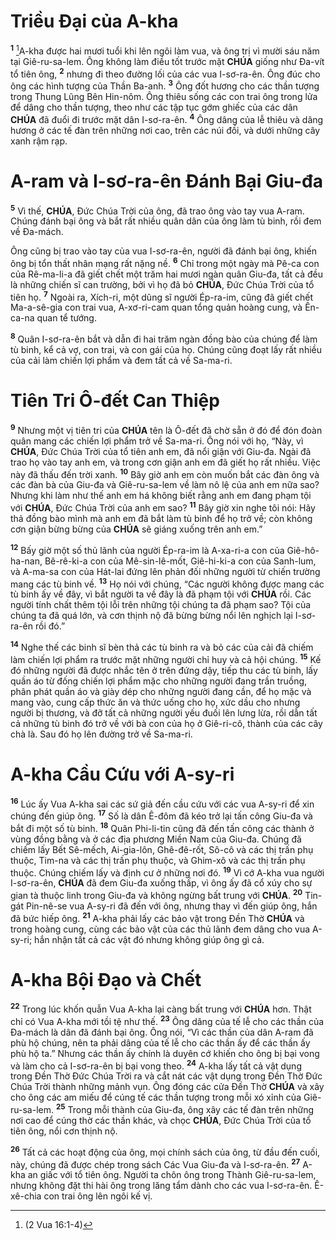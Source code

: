 # Triều Đại của A-kha

<sup><b>1</b></sup> [^1@-641a569a-205a-4440-af97-5d7d0cf5bfe0]A-kha được hai mươi tuổi khi lên ngôi làm vua, và ông trị vì mười sáu năm tại Giê-ru-sa-lem. Ông không làm điều tốt trước mặt **CHÚA** giống như Đa-vít tổ tiên ông, <sup><b>2</b></sup> nhưng đi theo đường lối của các vua I-sơ-ra-ên. Ông đúc cho ông các hình tượng của Thần Ba-anh. <sup><b>3</b></sup> Ông đốt hương cho các thần tượng trong Thung Lũng Bên Hin-nôm. Ông thiêu sống các con trai ông trong lửa để dâng cho thần tượng, theo như các tập tục gớm ghiếc của các dân **CHÚA** đã đuổi đi trước mặt dân I-sơ-ra-ên. <sup><b>4</b></sup> Ông dâng của lễ thiêu và dâng hương ở các tế đàn trên những nơi cao, trên các núi đồi, và dưới những cây xanh rậm rạp.

# A-ram và I-sơ-ra-ên Đánh Bại Giu-đa

<sup><b>5</b></sup> Vì thế, **CHÚA**, Đức Chúa Trời của ông, đã trao ông vào tay vua A-ram. Chúng đánh bại ông và bắt rất nhiều quân dân của ông làm tù binh, rồi đem về Đa-mách.

Ông cũng bị trao vào tay của vua I-sơ-ra-ên, người đã đánh bại ông, khiến ông bị tổn thất nhân mạng rất nặng nề. <sup><b>6</b></sup> Chỉ trong một ngày mà Pê-ca con của Rê-ma-li-a đã giết chết một trăm hai mươi ngàn quân Giu-đa, tất cả đều là những chiến sĩ can trường, bởi vì họ đã bỏ **CHÚA**, Đức Chúa Trời của tổ tiên họ. <sup><b>7</b></sup> Ngoài ra, Xích-ri, một dũng sĩ người Ép-ra-im, cũng đã giết chết Ma-a-sê-gia con trai vua, A-xơ-ri-cam quan tổng quản hoàng cung, và Ên-ca-na quan tể tướng.

<sup><b>8</b></sup> Quân I-sơ-ra-ên bắt và dẫn đi hai trăm ngàn đồng bào của chúng để làm tù binh, kể cả vợ, con trai, và con gái của họ. Chúng cũng đoạt lấy rất nhiều của cải làm chiến lợi phẩm và đem tất cả về Sa-ma-ri.

# Tiên Tri Ô-đết Can Thiệp

<sup><b>9</b></sup> Nhưng một vị tiên tri của **CHÚA** tên là Ô-đết đã chờ sẵn ở đó để đón đoàn quân mang các chiến lợi phẩm trở về Sa-ma-ri. Ông nói với họ, “Này, vì **CHÚA**, Đức Chúa Trời của tổ tiên anh em, đã nổi giận với Giu-đa. Ngài đã trao họ vào tay anh em, và trong cơn giận anh em đã giết họ rất nhiều. Việc này đã thấu đến trời xanh. <sup><b>10</b></sup> Bây giờ anh em còn muốn bắt các đàn ông và các đàn bà của Giu-đa và Giê-ru-sa-lem về làm nô lệ của anh em nữa sao? Nhưng khi làm như thế anh em há không biết rằng anh em đang phạm tội với **CHÚA**, Đức Chúa Trời của anh em sao? <sup><b>11</b></sup> Bây giờ xin nghe tôi nói: Hãy thả đồng bào mình mà anh em đã bắt làm tù binh để họ trở về; còn không cơn giận bừng bừng của **CHÚA** sẽ giáng xuống trên anh em.”

<sup><b>12</b></sup> Bấy giờ một số thủ lãnh của người Ép-ra-im là A-xa-ri-a con của Giê-hô-ha-nan, Bê-rê-ki-a con của Mê-sin-lê-mốt, Giê-hi-ki-a con của Sanh-lum, và A-ma-sa con của Hát-lai đứng lên phản đối những người từ chiến trường mang các tù binh về. <sup><b>13</b></sup> Họ nói với chúng, “Các người không được mang các tù binh ấy về đây, vì bắt người ta về đây là đã phạm tội với **CHÚA** rồi. Các người tính chất thêm tội lỗi trên những tội chúng ta đã phạm sao? Tội của chúng ta đã quá lớn, và cơn thịnh nộ đã bừng bừng nổi lên nghịch lại I-sơ-ra-ên rồi đó.”

<sup><b>14</b></sup> Nghe thế các binh sĩ bèn thả các tù binh ra và bỏ các của cải đã chiếm làm chiến lợi phẩm ra trước mặt những người chỉ huy và cả hội chúng. <sup><b>15</b></sup> Kế đó những người đã được nhắc tên ở trên đứng dậy, tiếp thu các tù binh, lấy quần áo từ đống chiến lợi phẩm mặc cho những người đang trần truồng, phân phát quần áo và giày dép cho những người đang cần, để họ mặc và mang vào, cung cấp thức ăn và thức uống cho họ, xức dầu cho nhưng người bị thương, và đỡ tất cả những người yếu đuối lên lưng lừa, rồi dẫn tất cả những tù binh đó trở về với bà con của họ ở Giê-ri-cô, thành của các cây chà là. Sau đó họ lên đường trở về Sa-ma-ri.

# A-kha Cầu Cứu với A-sy-ri

<sup><b>16</b></sup> Lúc ấy Vua A-kha sai các sứ giả đến cầu cứu với các vua A-sy-ri để xin chúng đến giúp ông. <sup><b>17</b></sup> Số là dân Ê-đôm đã kéo trở lại tấn công Giu-đa và bắt đi một số tù binh. <sup><b>18</b></sup> Quân Phi-li-tin cũng đã đến tấn công các thành ở vùng đồng bằng và ở các địa phương Miền Nam của Giu-đa. Chúng đã chiếm lấy Bết Sê-mếch, Ai-gia-lôn, Ghê-đê-rốt, Sô-cô và các thị trấn phụ thuộc, Tim-na và các thị trấn phụ thuộc, và Ghim-xô và các thị trấn phụ thuộc. Chúng chiếm lấy và định cư ở những nơi đó. <sup><b>19</b></sup> Vì cớ A-kha vua người I-sơ-ra-ên, **CHÚA** đã đem Giu-đa xuống thấp, vì ông ấy đã cổ xúy cho sự gian tà thuộc linh trong Giu-đa và không ngừng bất trung với **CHÚA**. <sup><b>20</b></sup> Tin-gát Pin-nê-se vua A-sy-ri đã đến với ông, nhưng thay vì đến giúp ông, hắn đã bức hiếp ông. <sup><b>21</b></sup> A-kha phải lấy các bảo vật trong Đền Thờ **CHÚA** và trong hoàng cung, cùng các bảo vật của các thủ lãnh đem dâng cho vua A-sy-ri; hắn nhận tất cả các vật đó nhưng không giúp ông gì cả.

# A-kha Bội Đạo và Chết

<sup><b>22</b></sup> Trong lúc khốn quẫn Vua A-kha lại càng bất trung với **CHÚA** hơn. Thật chỉ có Vua A-kha mới tồi tệ như thế. <sup><b>23</b></sup> Ông dâng của tế lễ cho các thần của Đa-mách là dân đã đánh bại ông. Ông nói, “Vì các thần của dân A-ram đã phù hộ chúng, nên ta phải dâng của tế lễ cho các thần ấy để các thần ấy phù hộ ta.” Nhưng các thần ấy chính là duyên cớ khiến cho ông bị bại vong và làm cho cả I-sơ-ra-ên bị bại vong theo. <sup><b>24</b></sup> A-kha lấy tất cả vật dụng trong Đền Thờ Đức Chúa Trời ra và cắt nát các vật dụng trong Đền Thờ Đức Chúa Trời thành những mảnh vụn. Ông đóng các cửa Đền Thờ **CHÚA** và xây cho ông các am miếu để cúng tế các thần tượng trong mỗi xó xỉnh của Giê-ru-sa-lem. <sup><b>25</b></sup> Trong mỗi thành của Giu-đa, ông xây các tế đàn trên những nơi cao để cúng thờ các thần khác, và chọc **CHÚA**, Đức Chúa Trời của tổ tiên ông, nổi cơn thịnh nộ.

<sup><b>26</b></sup> Tất cả các hoạt động của ông, mọi chính sách của ông, từ đầu đến cuối, này, chúng đã được chép trong sách Các Vua Giu-đa và I-sơ-ra-ên. <sup><b>27</b></sup> A-kha an giấc với tổ tiên ông. Người ta chôn ông trong Thành Giê-ru-sa-lem, nhưng không đặt thi hài ông trong lăng tẩm dành cho các vua I-sơ-ra-ên. Ê-xê-chia con trai ông lên ngôi kế vị.

[^1@-641a569a-205a-4440-af97-5d7d0cf5bfe0]: (2 Vua 16:1-4)
